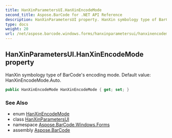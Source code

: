 ```yaml
---
title: HanXinParametersUI.HanXinEncodeMode
second_title: Aspose.BarCode for .NET API Reference
description: HanXinParametersUI property. HanXin symbology type of BarCodes encoding mode. Default value HanXinEncodeMode.Auto
type: docs
weight: 20
url: /net/aspose.barcode.windows.forms/hanxinparametersui/hanxinencodemode/
---
```

## HanXinParametersUI.HanXinEncodeMode property

HanXin symbology type of BarCode's encoding mode. Default value: HanXinEncodeMode.Auto.

```csharp
public HanXinEncodeMode HanXinEncodeMode { get; set; }
```

### See Also

* enum [HanXinEncodeMode](../../../aspose.barcode.generation/hanxinencodemode/)
* class [HanXinParametersUI](../)
* namespace [Aspose.BarCode.Windows.Forms](../../hanxinparametersui/)
* assembly [Aspose.BarCode](../../../)


